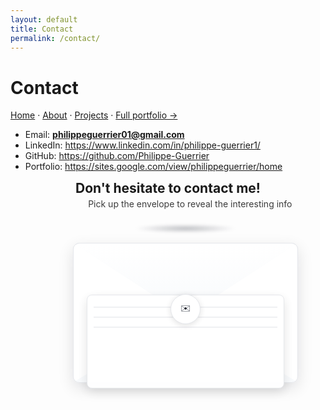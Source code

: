 ```yaml
---
layout: default
title: Contact
permalink: /contact/
---
```

# Contact

[Home](/) · [About](/about/) · [Projects](/projects/) · [Full portfolio →](https://sites.google.com/view/philippeguerrier/home)

- Email: **philippeguerrier01@gmail.com**  
- LinkedIn: <https://www.linkedin.com/in/philippe-guerrier1/>  
- GitHub: <https://github.com/Philippe-Guerrier>  
- Portfolio: <https://sites.google.com/view/philippeguerrier/home>



<!-- Origami envelope -->
<section class="contact-hero">
  <h1>Don't hesitate to contact me!</h1>
  <p>Pick up the envelope to reveal the interesting info</p>
</section>

<!-- Origami envelope (centered, animated, theme-aware) -->
<div class="env-stage">
  <div class="env-shadow" aria-hidden="true"></div>

  <button class="envelope" id="env" aria-expanded="false" aria-controls="envCard">
    <span class="env-body" aria-hidden="true"></span>
    <span class="env-left" aria-hidden="true"></span>
    <span class="env-right" aria-hidden="true"></span>
    <span class="env-flap" aria-hidden="true"></span>
    <span class="env-paper" aria-hidden="true">
      <i></i><i></i><i></i>
    </span>
    <span class="env-seal" aria-hidden="true">✉️</span>
  </button>

  <div class="env-card" id="envCard" hidden>
    <h3>Let’s connect</h3>
    <div class="c-links">
      <a class="btn" href="mailto:philippeguerrier01@gmail.com?subject=Hello%20from%20your%20site">Email</a>
      <a class="btn" href="https://www.linkedin.com/in/philippe-guerrier1/" target="_blank" rel="noopener">LinkedIn</a>
      <a class="btn" href="https://profile.indeed.com/p/philippeg-14mjz3t" target="_blank" rel="noopener">Indeed</a>
    </div>
    <p class="tiny">Tip: I hope that my profile has convinced you!</p>
  </div>
</div>

<style>
/* ===== Theme tokens (page-scoped) ===== */
:root{
  /* surfaces */
  --card-bg:#ffffff;      --card-tx:#0b1220;   --card-bd:#e5e7eb;
  --btn-bg:#ffffff;       --btn-tx:#0b1220;    --btn-bd:#e5e7eb;
  --btn-bg-h:#f8fafc;     --btn-bd-h:#2563eb;  --btn-shadow:0 1px 2px rgba(2,6,23,.06);

  /* envelope */
  --env-bg:#ffffff;       --env-edge:#e5e7eb;  --env-grad:linear-gradient(180deg,#fff,#f8fafc);
  --paper-bg:#ffffff;     --paper-line:#e5e7eb; --paper-shadow:rgba(2,6,23,.12);
  --seal-bg:#ffffff;      --seal-bd:#e5e7eb;   --seal-tx:#0b1220;

  /* accents + misc */
  --ac:#2563eb;
  --shadow-lg:0 16px 48px rgba(2,6,23,.16);
  --shadow-md:0 8px 24px rgba(2,6,23,.12);
  --stage-shadow:radial-gradient(ellipse 50% 12px at 50% 50%, rgba(2,6,23,.25), transparent 60%);

  /* size */
  --W: clamp(240px, 64vw, 360px);
  --H: calc(var(--W) * 0.62);
  --R: 10px;
}
html[data-theme="dark"]{
  --card-bg:#0f172a;      --card-tx:#e8eef7;   --card-bd:#1f2937;
  --btn-bg:#0f172a;       --btn-tx:#e8eef7;    --btn-bd:#1f2937;
  --btn-bg-h:#111827;     --btn-bd-h:#60a5fa;  --btn-shadow:0 1px 2px rgba(0,0,0,.24);

  --env-bg:#0f172a;       --env-edge:#1f2937;  --env-grad:linear-gradient(180deg,#111827,#0b1220);
  --paper-bg:#0f172a;     --paper-line:#1f2937; --paper-shadow:rgba(0,0,0,.35);
  --seal-bg:#0f172a;      --seal-bd:#1f2937;   --seal-tx:#e8eef7;

  --ac:#60a5fa;
  --shadow-lg:0 16px 48px rgba(0,0,0,.38);
  --shadow-md:0 8px 24px rgba(0,0,0,.28);
  --stage-shadow:radial-gradient(ellipse 50% 12px at 50% 50%, rgba(0,0,0,.45), transparent 60%);
}

/* ===== Layout ===== */
.contact-hero{text-align:center;margin:14px 0 8px}
.contact-hero h1{margin:0}
.contact-hero p{opacity:.85;margin:.25rem 0 0; text-indent:8ch}

.env-stage{
  display:grid; justify-items:center; align-content:start;
  gap:14px; margin:22px 0 18px;
}
.env-shadow{
  width:calc(var(--W) * .75);
  height:18px; background:var(--stage-shadow); border-radius:999px;
  filter:blur(2px);
}

/* ===== Envelope 3D button ===== */
.envelope{
  position:relative; width:var(--W); height:var(--H);
  border:0; background:transparent; cursor:pointer; outline-offset:4px;
  transform-style:preserve-3d;
  transition:transform .2s ease, filter .2s ease;
}
.envelope:hover{ transform:translateY(-2px); filter:saturate(1.02) }

/* base rectangle (back) */
.env-body{
  position:absolute; inset:0;
  background:var(--env-grad);
  border:1px solid var(--env-edge); border-radius:var(--R);
  box-shadow:var(--shadow-md);
}

/* side flaps */
.env-left,.env-right{
  position:absolute; inset:0; border-radius:var(--R);
  background:var(--env-bg); border:1px solid var(--env-edge);
  clip-path:polygon(0 0, 50% 50%, 0 100%);
}
.env-right{
  clip-path:polygon(100% 0, 50% 50%, 100% 100%);
}

/* top flap (3D hinge) */
.env-flap{
  position:absolute; left:0; right:0; top:0; height:52%;
  transform-origin:50% 0%;
  background:var(--env-grad); border:1px solid var(--env-edge); border-bottom:none;
  clip-path:polygon(0 0, 100% 0, 50% 100%);
  border-top-left-radius:var(--R); border-top-right-radius:var(--R);
  transform:rotateX(0deg);
  transition:transform .5s cubic-bezier(.2,.7,.2,1);
  backface-visibility:hidden;
}

/* seal */
.env-seal{
  position:absolute; left:50%; top:calc(50% - 6px); transform:translate(-50%,-50%);
  width:46px; height:46px; display:grid; place-items:center;
  background:var(--seal-bg); color:var(--seal-tx);
  border:1px solid var(--seal-bd); border-radius:999px;
  box-shadow:0 2px 10px rgba(0,0,0,.12);
  transition:transform .15s ease;
}
.envelope:hover .env-seal{ transform:translate(-50%,-50%) scale(1.06) }

/* letter (paper) */
.env-paper{
  position:absolute; left:6%; right:6%; bottom:8%;
  height:66%; background:var(--paper-bg); border:1px solid var(--env-edge);
  border-radius:8px; box-shadow:0 6px 18px var(--paper-shadow);
  transform:translateY(18%); opacity:.96;
  transition:transform .5s cubic-bezier(.2,.7,.2,1), opacity .3s ease;
  overflow:hidden;
}
.env-paper i{
  position:absolute; left:10px; right:10px; height:2px; background:var(--paper-line); opacity:.6;
}
.env-paper i:nth-child(1){ top:18px }
.env-paper i:nth-child(2){ top:34px }
.env-paper i:nth-child(3){ top:50px }

/* open state */
.envelope[aria-expanded="true"] .env-flap{ transform:rotateX(160deg) }
.envelope[aria-expanded="true"] .env-paper{ transform:translateY(-8%); opacity:1 }

/* ===== Card under envelope ===== */
.env-card{
  max-width:560px; width:clamp(280px,80vw,560px);
  border:1px solid var(--card-bd); border-radius:12px;
  padding:14px; background:var(--card-bg); color:var(--card-tx);
  box-shadow:var(--shadow-lg);
  transform:translateY(-2px); opacity:0; transition:opacity .35s ease, transform .35s ease;
}
.env-card[hidden]{ display:block; visibility:hidden; height:0; padding:0; border:0; box-shadow:none }
.envelope[aria-expanded="true"] + .env-card{ opacity:1; transform:translateY(0); visibility:visible; height:auto; padding:14px; border:1px solid var(--card-bd) }
.env-card h3{ margin:.2rem 0 .5rem }
.c-links{ display:flex; flex-wrap:wrap; gap:8px; margin:.4rem 0 .2rem }

/* theme-aware pill buttons */
.btn{
  display:inline-block; padding:9px 12px; border:1px solid var(--btn-bd);
  border-radius:999px; background:var(--btn-bg); color:var(--btn-tx) !important;
  text-decoration:none; box-shadow:var(--btn-shadow);
  transition:background .15s ease, border-color .15s ease, transform .06s ease;
}
.btn:hover{ background:var(--btn-bg-h); border-color:var(--btn-bd-h) }
.btn:active{ transform:translateY(1px) }
.btn:focus-visible{ outline:2px solid var(--btn-bd-h); outline-offset:2px }

.tiny{ opacity:.75; font-size:.9rem; margin:.25rem 0 0 }

/* Motion respect */
@media (prefers-reduced-motion: reduce){
  .envelope, .env-flap, .env-paper, .env-card{ transition:none !important }
}
</style>

<script>
(function(){
  const env  = document.getElementById('env');
  const card = document.getElementById('envCard');
  if(!env || !card) return;

  function setOpen(open){
    env.setAttribute('aria-expanded', open);
    if(open){
      card.hidden = false;
      // ensure animation frame so transitions run after unhide
      requestAnimationFrame(()=> card.style.removeProperty('visibility'));
    }else{
      // fade out via CSS, then hide after a tick to keep height collapse smooth
      card.hidden = true;
    }
  }

  env.addEventListener('click', ()=> setOpen(env.getAttribute('aria-expanded')!=='true'));
  env.addEventListener('keydown', e=>{
    if(e.key==='Enter' || e.key===' '){ e.preventDefault(); setOpen(env.getAttribute('aria-expanded')!=='true'); }
  });

  // Optional: click outside to close
  document.addEventListener('click', (e)=>{
    if(!env.contains(e.target) && !card.contains(e.target)){
      if(env.getAttribute('aria-expanded')==='true') setOpen(false);
    }
  }, {capture:true});
})();
</script>



